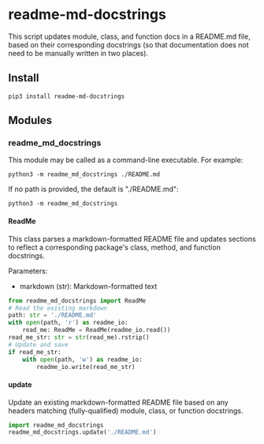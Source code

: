# readme-md-docstrings

This script updates module, class, and function docs in a README.md file,
based on their corresponding docstrings (so that documentation does not need to
be manually written in two places).

## Install

```shell script
pip3 install readme-md-docstrings
```

## Modules

### readme_md_docstrings

This module may be called as a command-line executable. For example:
```shell script
python3 -m readme_md_docstrings ./README.md
```

If no path is provided, the default is "./README.md":
```shell script
python3 -m readme_md_docstrings
```

#### ReadMe

This class parses a markdown-formatted README file and updates sections
to reflect a corresponding package's class, method, and function
docstrings.

Parameters:

- markdown (str): Markdown-formatted text

```python
from readme_md_docstrings import ReadMe
# Read the existing markdown
path: str = './README.md'
with open(path, 'r') as readme_io:
    read_me: ReadMe = ReadMe(readme_io.read())
read_me_str: str = str(read_me).rstrip()
# Update and save
if read_me_str:
    with open(path, 'w') as readme_io:
        readme_io.write(read_me_str)
```

#### update

Update an existing markdown-formatted README file based on any headers
matching (fully-qualified) module, class, or function docstrings.

```python
import readme_md_docstrings
readme_md_docstrings.update('./README.md')
```
